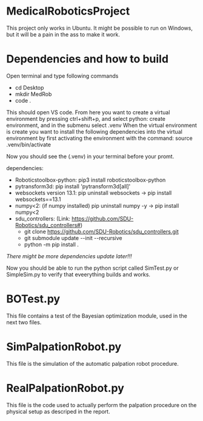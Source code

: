# MedicalRoboticsProject

This project only works in Ubuntu. It might be possible to run on Windows, but it will be a pain in the ass to make it work.

# Dependencies and how to build
Open terminal and type following commands
- cd Desktop
- mkdir MedRob
- code .

This should open VS code. From here you want to create a virtual environment by pressing ctrl+shift+p, and select python: create environment, and in the submenu select .venv
When the virtual environment is create you want to install the following dependencies into the virtual environment by first activating the environment with the command: source .venv/bin/activate

Now you should see the (.venv) in your terminal before your promt.

dependencies:
 -  Roboticstoolbox-python: pip3 install roboticstoolbox-python
 -  pytransform3d: pip install 'pytransform3d[all]'
 -  websockets version 13.1: pip uninstall websockets -> pip install websockets==13.1
 -  numpy<2: (if numpy installed) pip uninstall numpy -y -> pip install numpy<2
 -  sdu_controllers: (Link: https://github.com/SDU-Robotics/sdu_controllers#)
     - git clone https://github.com/SDU-Robotics/sdu_controllers.git
     - git submodule update --init --recursive
     - python -m pip install .

_There might be more dependencies update later!!!_

Now you should be able to run the python script called SimTest.py or SimpleSim.py to verify that eveerything builds and works.

# BOTest.py
This file contains a test of the Bayesian optimization module, used in the next two files.

# SimPalpationRobot.py
This file is the simulation of the automatic palpation robot procedure.

# RealPalpationRobot.py
This file is the code used to actually perform the palpation procedure on the physical setup as descriped in the report.

